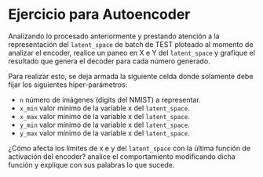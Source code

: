 # Ejercicio para Autoencoder




Analizando lo procesado anteriormente y prestando atención a la 
representación del `latent_space` de batch de TEST ploteado al 
momento de analizar el encoder, realice un paneo en X e Y del
`latent_space` y grafique el resultado que genera el decoder 
para cada número generado.

Para realizar esto, se deja armada la siguiente celda donde 
solamente debe fijar los siguientes hiper-parámetros:
- `n` número de imágenes (digits del NMIST) a representar.
- `x_min` valor mínimo de la variable x del `latent_space`.
- `x_max` valor mínimo de la variable x del `latent_space`.
- `y_min` valor mínimo de la variable x del `latent_space`.
- `y_max` valor mínimo de la variable x del `latent_space`.


¿Cómo afecta los límites de x e y del `latent_space` con la 
última función de activación del encoder? 
analice el comportamiento modificando dicha función y explique 
con sus palabras lo que sucede.

